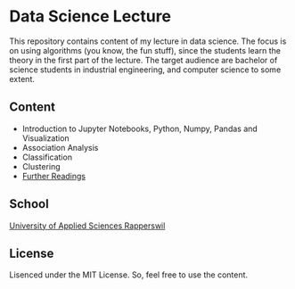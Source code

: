 # Data Science Lecture

This repository contains content of my lecture in data science.
The focus is on using algorithms (you know, the fun stuff), since the students learn the theory in the first part of the lecture.
The target audience are bachelor of science students in industrial engineering, and computer science to some extent.

## Content

- Introduction to Jupyter Notebooks, Python, Numpy, Pandas and Visualization
- Association Analysis
- Classification
- Clustering
- [Further Readings](./FurtherReadings.md)

## School

[University of Applied Sciences Rapperswil](https://www.hsr.ch)

## License

Lisenced under the MIT License.
So, feel free to use the content.
